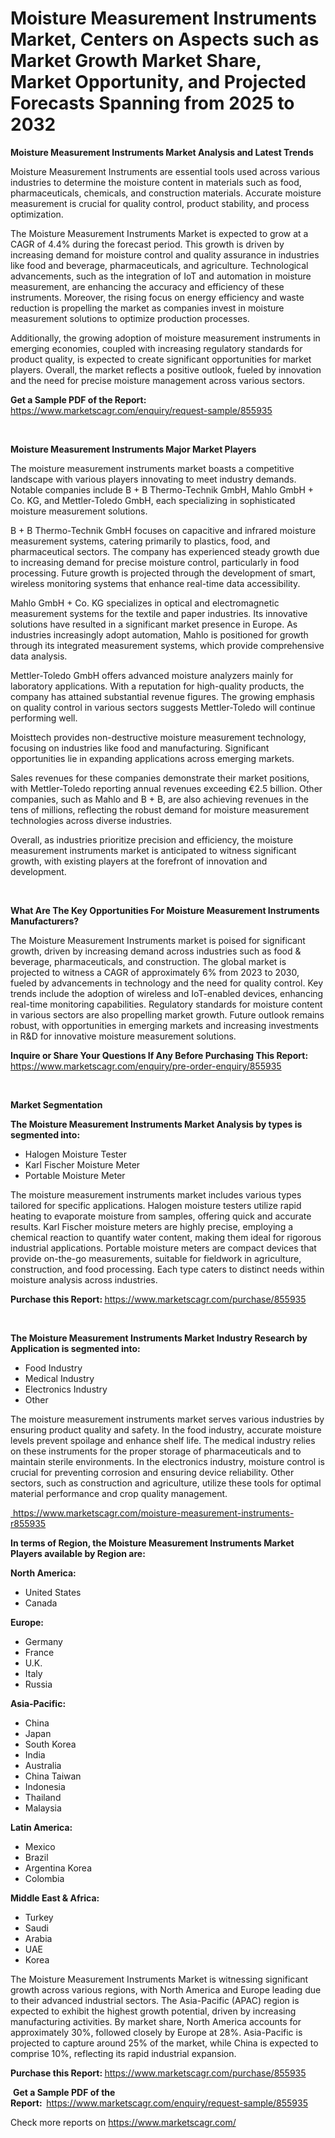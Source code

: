 <p><h1>Moisture Measurement Instruments Market, Centers on Aspects such as Market Growth Market Share, Market Opportunity, and Projected Forecasts Spanning from 2025 to 2032</h1></p><p><strong>Moisture Measurement Instruments Market Analysis and Latest Trends</strong></p>
<p><p>Moisture Measurement Instruments are essential tools used across various industries to determine the moisture content in materials such as food, pharmaceuticals, chemicals, and construction materials. Accurate moisture measurement is crucial for quality control, product stability, and process optimization. </p><p>The Moisture Measurement Instruments Market is expected to grow at a CAGR of 4.4% during the forecast period. This growth is driven by increasing demand for moisture control and quality assurance in industries like food and beverage, pharmaceuticals, and agriculture. Technological advancements, such as the integration of IoT and automation in moisture measurement, are enhancing the accuracy and efficiency of these instruments. Moreover, the rising focus on energy efficiency and waste reduction is propelling the market as companies invest in moisture measurement solutions to optimize production processes. </p><p>Additionally, the growing adoption of moisture measurement instruments in emerging economies, coupled with increasing regulatory standards for product quality, is expected to create significant opportunities for market players. Overall, the market reflects a positive outlook, fueled by innovation and the need for precise moisture management across various sectors.</p></p>
<p><strong>Get a Sample PDF of the Report:&nbsp;</strong> <a href="https://www.marketscagr.com/enquiry/request-sample/855935?utm_campaign=2992&utm_medium=2&utm_source=Github&utm_content=ia&utm_term=10042025&utm_id=moisture-measurement-instruments">https://www.marketscagr.com/enquiry/request-sample/855935</a></p>
<p>&nbsp;</p>
<p><strong>Moisture Measurement Instruments Major Market Players</strong></p>
<p><p>The moisture measurement instruments market boasts a competitive landscape with various players innovating to meet industry demands. Notable companies include B + B Thermo-Technik GmbH, Mahlo GmbH + Co. KG, and Mettler-Toledo GmbH, each specializing in sophisticated moisture measurement solutions.</p><p>B + B Thermo-Technik GmbH focuses on capacitive and infrared moisture measurement systems, catering primarily to plastics, food, and pharmaceutical sectors. The company has experienced steady growth due to increasing demand for precise moisture control, particularly in food processing. Future growth is projected through the development of smart, wireless monitoring systems that enhance real-time data accessibility.</p><p>Mahlo GmbH + Co. KG specializes in optical and electromagnetic measurement systems for the textile and paper industries. Its innovative solutions have resulted in a significant market presence in Europe. As industries increasingly adopt automation, Mahlo is positioned for growth through its integrated measurement systems, which provide comprehensive data analysis.</p><p>Mettler-Toledo GmbH offers advanced moisture analyzers mainly for laboratory applications. With a reputation for high-quality products, the company has attained substantial revenue figures. The growing emphasis on quality control in various sectors suggests Mettler-Toledo will continue performing well.</p><p>Moisttech provides non-destructive moisture measurement technology, focusing on industries like food and manufacturing. Significant opportunities lie in expanding applications across emerging markets.</p><p>Sales revenues for these companies demonstrate their market positions, with Mettler-Toledo reporting annual revenues exceeding €2.5 billion. Other companies, such as Mahlo and B + B, are also achieving revenues in the tens of millions, reflecting the robust demand for moisture measurement technologies across diverse industries.</p><p>Overall, as industries prioritize precision and efficiency, the moisture measurement instruments market is anticipated to witness significant growth, with existing players at the forefront of innovation and development.</p></p>
<p>&nbsp;</p>
<p><strong>What Are The Key Opportunities For Moisture Measurement Instruments Manufacturers?</strong></p>
<p><p>The Moisture Measurement Instruments market is poised for significant growth, driven by increasing demand across industries such as food & beverage, pharmaceuticals, and construction. The global market is projected to witness a CAGR of approximately 6% from 2023 to 2030, fueled by advancements in technology and the need for quality control. Key trends include the adoption of wireless and IoT-enabled devices, enhancing real-time monitoring capabilities. Regulatory standards for moisture content in various sectors are also propelling market growth. Future outlook remains robust, with opportunities in emerging markets and increasing investments in R&D for innovative moisture measurement solutions.</p></p>
<p><strong>Inquire or Share Your Questions If Any Before Purchasing This Report:</strong> <a href="https://www.marketscagr.com/enquiry/pre-order-enquiry/855935?utm_campaign=2992&utm_medium=2&utm_source=Github&utm_content=ia&utm_term=10042025&utm_id=moisture-measurement-instruments">https://www.marketscagr.com/enquiry/pre-order-enquiry/855935</a></p>
<p>&nbsp;</p>
<p><strong>Market Segmentation</strong></p>
<p><strong>The Moisture Measurement Instruments Market Analysis by types is segmented into:</strong></p>
<p><ul><li>Halogen Moisture Tester</li><li>Karl Fischer Moisture Meter</li><li>Portable Moisture Meter</li></ul></p>
<p><p>The moisture measurement instruments market includes various types tailored for specific applications. Halogen moisture testers utilize rapid heating to evaporate moisture from samples, offering quick and accurate results. Karl Fischer moisture meters are highly precise, employing a chemical reaction to quantify water content, making them ideal for rigorous industrial applications. Portable moisture meters are compact devices that provide on-the-go measurements, suitable for fieldwork in agriculture, construction, and food processing. Each type caters to distinct needs within moisture analysis across industries.</p></p>
<p><strong>Purchase this Report:&nbsp;</strong><a href="https://www.marketscagr.com/purchase/855935?utm_campaign=2992&utm_medium=2&utm_source=Github&utm_content=ia&utm_term=10042025&utm_id=moisture-measurement-instruments">https://www.marketscagr.com/purchase/855935</a></p>
<p>&nbsp;</p>
<p><strong>The Moisture Measurement Instruments Market Industry Research by Application is segmented into:</strong></p>
<p><ul><li>Food Industry</li><li>Medical Industry</li><li>Electronics Industry</li><li>Other</li></ul></p>
<p><p>The moisture measurement instruments market serves various industries by ensuring product quality and safety. In the food industry, accurate moisture levels prevent spoilage and enhance shelf life. The medical industry relies on these instruments for the proper storage of pharmaceuticals and to maintain sterile environments. In the electronics industry, moisture control is crucial for preventing corrosion and ensuring device reliability. Other sectors, such as construction and agriculture, utilize these tools for optimal material performance and crop quality management.</p></p>
<p><a href="https://www.marketscagr.com/moisture-measurement-instruments-r855935?utm_campaign=2992&utm_medium=2&utm_source=Github&utm_content=ia&utm_term=10042025&utm_id=moisture-measurement-instruments">&nbsp;https://www.marketscagr.com/moisture-measurement-instruments-r855935</a></p>
<p><strong>In terms of Region, the Moisture Measurement Instruments Market Players available by Region are:</strong></p>
<p>
    <p> <strong> North America: </strong>
        <ul>
            <li>United States</li>
            <li>Canada</li>
        </ul>
        </p> 
    <p> <strong> Europe: </strong>
        <ul>
            <li>Germany</li>
            <li>France</li>
            <li>U.K.</li>
            <li>Italy</li>
            <li>Russia</li>
        </ul>
        </p> 
    <p> <strong> Asia-Pacific: </strong>
        <ul>
            <li>China</li>
            <li>Japan</li>
            <li>South Korea</li>
            <li>India</li>
            <li>Australia</li>
            <li>China Taiwan</li>
            <li>Indonesia</li>
            <li>Thailand</li>
            <li>Malaysia</li>
        </ul>
        </p> 
    <p> <strong> Latin America: </strong>
        <ul>
            <li>Mexico</li>
            <li>Brazil</li>
            <li>Argentina Korea</li>
            <li>Colombia</li>
        </ul>
        </p> 
    <p> <strong> Middle East & Africa: </strong>
        <ul>
            <li>Turkey</li>
            <li>Saudi</li>
            <li>Arabia</li>
            <li>UAE</li>
            <li>Korea</li>
        </ul>
    </p>
    </p>
<p><p>The Moisture Measurement Instruments Market is witnessing significant growth across various regions, with North America and Europe leading due to their advanced industrial sectors. The Asia-Pacific (APAC) region is expected to exhibit the highest growth potential, driven by increasing manufacturing activities. By market share, North America accounts for approximately 30%, followed closely by Europe at 28%. Asia-Pacific is projected to capture around 25% of the market, while China is expected to comprise 10%, reflecting its rapid industrial expansion.</p></p>
<p><strong>Purchase this Report: </strong><a href="https://www.marketscagr.com/purchase/855935?utm_campaign=2992&utm_medium=2&utm_source=Github&utm_content=ia&utm_term=10042025&utm_id=moisture-measurement-instruments">https://www.marketscagr.com/purchase/855935</a></p>
<p>&nbsp;<strong>Get a Sample PDF of the Report:&nbsp;&nbsp;</strong><a href="https://www.marketscagr.com/enquiry/request-sample/855935?utm_campaign=2992&utm_medium=2&utm_source=Github&utm_content=ia&utm_term=10042025&utm_id=moisture-measurement-instruments">https://www.marketscagr.com/enquiry/request-sample/855935</a></p>
<p><strong></strong></p>
<p>Check more reports on <a href="https://www.marketscagr.com/?utm_campaign=2992&utm_medium=2&utm_source=Github&utm_content=ia&utm_term=10042025&utm_id=moisture-measurement-instruments">https://www.marketscagr.com/</a></p>